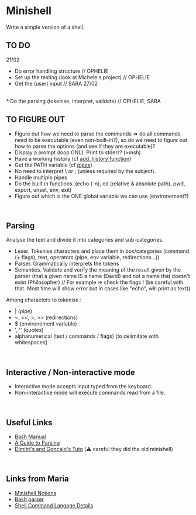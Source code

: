 
# Minishell
Write a simple version of a shell.
<br/>

## TO DO
21/02 
<br/>
* Do error handling structure // OPHELIE
* Set up the testing (look at Michele's project) // OPHELIE
* Get the (user) input // SARA 
27/02
<br/>
* Do the parsing (tokenise, interpret, validate) // OPHELIE, SARA

<br/>

## TO FIGURE OUT
* Figure out how we need to parse the commands => do all commands need to be executable (even non-built-in?), so do we need to figure out how to parse the options (and see if they are executable)?
* Display a prompt (loop GNL). Print to stderr? (>msh)
* Have a working history (cf [add_history function](https://linux.die.net/man/3/history))
* Get the PATH variable (cf [pipex](https://github.com/Knulpinette/Cursus42/blob/main/02-pipex/srcs/utils.c))
* No need to interpret \ or ; (unless required by the subject).
* Handle multiple pipes
* Do the built in functions. (echo (-n), cd (relative & absolute path), pwd, export, unset, env, exit)
* Figure out which is the ONE global variable we can use (environement?)
<br/>

## Parsing
Analyse the text and divide it into categories and sub-categories.
* Lexer. Tokenise characters and place them in box/categories (command (+ flags), text, operators (pipe, env variable, redirections...))
* Parser. Grammatically interprets the tokens
* Semantics. Validate and verify the meaning of the result given by the parser (that a given name IS a name (David) and not a name that doesn't exist (Philosopher) // For example => check the flags ! (be careful with that. Most time will show error but in cases like "echo", will print as text))

Among characters to tokenise : 
* | (pipe)
* <, <<, >, >> (redirections)
* $ (environement variable)
* ', '' (quotes)
* alphanumerical (text / commands / flags) [to delimitate with whitespaces]

<br/>

## Interactive / Non-interactive mode
* Interactive mode accepts input typed from the keyboard.
* Non-interactive mode will execute commands read from a file.
<br/>

## Useful Links

* [Bash Manual](https://www.gnu.org/savannah-checkouts/gnu/bash/manual/bash.html#What-is-Bash_003f)
* [A Guide to Parsing](https://tomassetti.me/guide-parsing-algorithms-terminology/)
* [Dimitri's and Gonçalo's Tuto](https://github.com/DimitriDaSilva/42_minishell/blob/master/README.md#1-extracting-information) (⚠️ careful they did the old minishell)
<br/>

## Links from Maria
* [Minishell Notions](https://www.notion.so/Minishell-Materials-7bbd45a806e04395ab578ca3f805806c)
* [Bash parser](https://vorpaljs.github.io/bash-parser-playground/)
* [Shell Command Langage Details](https://pubs.opengroup.org/onlinepubs/9699919799/utilities/V3_chap02.html#tag_18_01)